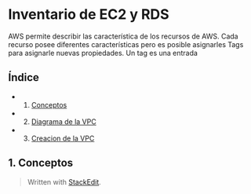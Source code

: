 
# Inventario de EC2 y RDS 

AWS permite describir las característica de los recursos de AWS. Cada recurso posee diferentes características pero es posible asignarles Tags para asignarle nuevas propiedades. 
Un tag es una entrada  
## Índice 
- 1. [Conceptos](#conceptos) 
- 2. [Diagrama de la VPC](#diagrama)
- 3. [Creacion de la VPC](#creacion)
## 1. Conceptos <a name="conceptos"></a>



> Written with [StackEdit](https://stackedit.io/).
<!--stackedit_data:
eyJoaXN0b3J5IjpbLTk0ODA5NzY5N119
-->